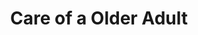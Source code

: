 ---
layout: more
permalink: "/modules/person-centered-care/older-adult/"
title: Care of a Older Adult

sections:
  - section:

    - part: left
      title: Physical changes
      text: As we age, our body changes.

    - part: right
      title: Action
      text: Hover over each part of the image to see physical changes

    - part: full
      large-cover-circles: test

  
  - section:

    - part: left
      title: Aging in Place
      text:
            Support older adults to age in place
            involves the following

            Keeping the older adult independent,
            healthy and able to manage chronic
            conditions in their home environment

            Aging is associated with increased
            risk of chronic diseases and with
            functional decline, which can affect
            a person’s ability to perform ADLs
            and IADLs

    - part: right
      title: Personal Reflection
      text: Watch the video and complete the resource to reflect on a time in your practice when you had to adapt to be more culturally connected.
      video: sample.mp4


  - section:

    - part: left
      title: Caregiver Burnout
      text: Caregivers are an important part of the team when caring for home health clients. In addition to providing care to their loved ones, some may work full-time, have families of their own or are trying to manage their own health challenges. This can lead to feelings of being stressed and over-whelmed. Indicate with an X in the box signs of caregiver burn out.

    - part: right
      title: Action
      text: Watch the video and complete the resource to reflect on a time in your practice when you had to adapt to be more culturally connected.


---